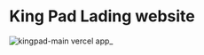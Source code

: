 # King Pad Lading website


![kingpad-main vercel app_](https://user-images.githubusercontent.com/44072774/220240557-61bd7b72-753e-4cb8-af0d-0fbbe30feee4.png)
